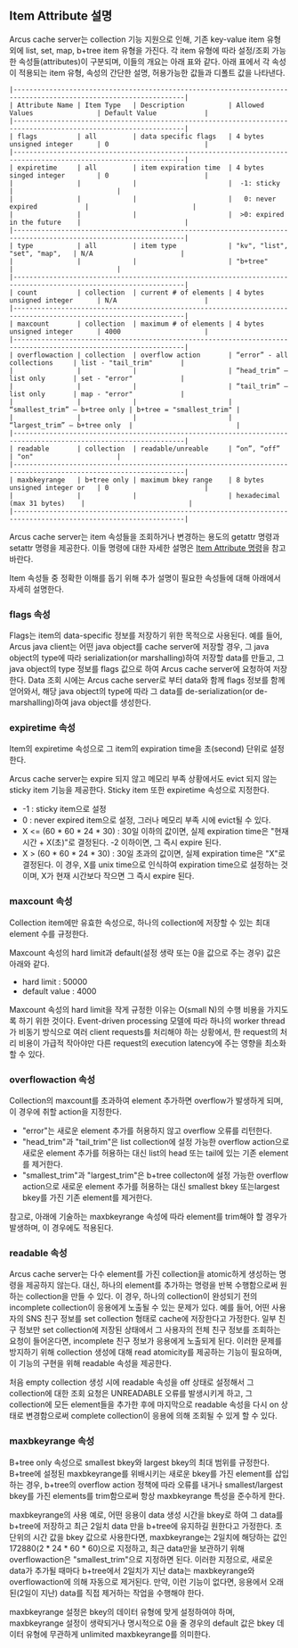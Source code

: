Item Attribute 설명
------------------

Arcus cache server는 collection 기능 지원으로 인해,
기존 key-value item 유형 외에 list, set, map, b+tree item 유형을 가진다.
각 item 유형에 따라 설정/조회 가능한 속성들(attributes)이 구분되며, 이들의 개요는 아래 표와 같다.
아래 표에서 각 속성이 적용되는 item 유형, 속성의 간단한 설명, 허용가능한 값들과 디폴트 값을 나타낸다.

```
|-----------------------------------------------------------------------------------------------------------------|
| Attribute Name | Item Type   | Description           | Allowed Values                | Default Value            |
|-----------------------------------------------------------------------------------------------------------------|
| flags          | all         | data specific flags   | 4 bytes unsigned integer      | 0                        |
|-----------------------------------------------------------------------------------------------------------------|
| expiretime     | all         | item expiration time  | 4 bytes singed integer        | 0                        |
|                |             |                       |  -1: sticky                   |                          |
|                |             |                       |   0: never expired            |                          |
|                |             |                       |  >0: expired in the future    |                          |
|-----------------------------------------------------------------------------------------------------------------|
| type           | all         | item type             | "kv", "list", "set", "map",   | N/A                      |
|                |             |                       | "b+tree"                      |                          |
|-----------------------------------------------------------------------------------------------------------------|
| count          | collection  | current # of elements | 4 bytes unsigned integer      | N/A                      |
|-----------------------------------------------------------------------------------------------------------------|
| maxcount       | collection  | maximum # of elements | 4 bytes unsigned integer      | 4000                     |
|-----------------------------------------------------------------------------------------------------------------|
| overflowaction | collection  | overflow action       | “error” - all collections     | list - "tail_trim"       |
|                |             |                       | “head_trim” – list only       | set - "error"            |
|                |             |                       | “tail_trim” – list only       | map - "error"            |
|                |             |                       | “smallest_trim” – b+tree only | b+tree = "smallest_trim" |
|                |             |                       | “largest_trim” – b+tree only  |                          |
|-----------------------------------------------------------------------------------------------------------------|
| readable       | collection  | readable/unreable     | “on”, “off”                   | "on"                     |
|-----------------------------------------------------------------------------------------------------------------|
| maxbkeyrange   | b+tree only | maximum bkey range    | 8 bytes unsigned integer or   | 0                        |
|                |             |                       | hexadecimal (max 31 bytes)    |                          |
|-----------------------------------------------------------------------------------------------------------------|
```

Arcus cache server는 item 속성들을 조회하거나 변경하는 용도의 getattr 명령과 setattr 명령을 제공한다.
이들 명령에 대한 자세한 설명은 [Item Attribute 명령](/doc/command-item-attribute.md)을 참고 바란다.


Item 속성들 중 정확한 이해를 돕기 위해 추가 설명이 필요한 속성들에 대해 아래에서 자세히 설명한다.

### flags 속성

Flags는 item의 data-specific 정보를 저장하기 위한 목적으로 사용된다.
예를 들어, Arcus java client는 어떤 java object를 cache server에 저장할 경우,
그 java object의 type에 따라 serialization(or marshalling)하여 저장할 data를 만들고, 
그 java object의 type 정보를 flags 값으로 하여 Arcus cache server에 요청하여 저장한다.
Data 조회 시에는 Arcus cache server로 부터 data와 함께 flags 정보를 함께 얻어와서,
해당 java object의 type에 따라 그 data를 de-serialization(or de-marshalling)하여 java object를 생성한다.

### expiretime 속성

Item의 expiretime 속성으로 그 item의 expiration time을 초(second) 단위로 설정한다.

Arcus cache server는 expire 되지 않고 메모리 부족 상황에서도 evict 되지 않는 sticky item 기능을 제공한다.
Sticky item 또한 expiretime 속성으로 지정한다.

- -1 : sticky item으로 설정
- 0	: never expired item으로 설정, 그러나 메모리 부족 시에 evict될 수 있다.
- X <= (60 * 60 * 24 * 30) : 30일 이하의 값이면, 실제 expiration time은 "현재 시간 + X(초)"로 결정된다.
                       -2 이하이면, 그 즉시 expire 된다.
- X > (60 * 60 * 24 * 30) : 30일 초과의 값이면, 실제 expiration time은 "X"로 결정된다.
                      이 경우, X를 unix time으로 인식하여 expiration time으로 설정하는 것이며,
                      X가 현재 시간보다 작으면 그 즉시 expire 된다.

### maxcount 속성

Collection item에만 유효한 속성으로, 하나의 collection에 저장할 수 있는 최대 element 수를 규정한다.

Maxcount 속성의 hard limit과 default(설정 생략 또는 0을 값으로 주는 경우) 값은 아래와 같다.
- hard limit : 50000
- default value : 4000

Maxcount 속성의 hard limit을 작게 규정한 이유는 O(small N)의 수행 비용을 가지도록 하기 위한 것이다.
Event-driven processing 모델에 따라
하나의 worker thread가 비동기 방식으로 여러 client requests를 처리해야 하는 상황에서,
한 request의 처리 비용이 가급적 작아야만 다른 request의 execution latency에 주는 영향을 최소화할 수 있다.

### overflowaction 속성

Collection의 maxcount를 초과하여 element 추가하면 overflow가 발생하게 되며, 이 경우에 취할 action을 지정한다.

- "error"는 새로운 element 추가를 허용하지 않고 overflow 오류를 리턴한다. 
- "head_trim"과 "tail_trim"은 list collection에 설정 가능한 overflow action으로
  새로운 element 추가를 허용하는 대신 list의 head 또는 tail에 있는 기존 element를 제거한다.
- "smallest_trim"과 "largest_trim"은 b+tree collecton에 설정 가능한 overflow action으로
  새로운 element 추가를 허용하는 대신 smallest bkey 또는largest bkey를 가진 기존 element를 제거한다.
  
참고로, 아래에 기술하는 maxbkeyrange 속성에 따라 element를 trim해야 할 경우가 발생하며,
이 경우에도 적용된다.

### readable 속성

Arcus cache server는 다수 element를 가진 collection을 atomic하게 생성하는 명령을 제공하지 않는다.
대신, 하나의 element를 추가하는 명령을 반복 수행함으로써 원하는 collection을 만들 수 있다.
이 경우, 하나의 collection이 완성되기 전의 incomplete collection이 응용에게 노출될 수 있는 문제가 있다.
예를 들어, 어떤 사용자의 SNS 친구 정보를 set collection 형태로 cache에 저장한다고 가정한다.
일부 친구 정보만 set collection에 저장된 상태에서 그 사용자의 전체 친구 정보를 조회하는 요청이 들어온다면,
incomplete 친구 정보가 응용에게 노출되게 된다.
이러한 문제를 방지하기 위해 collection 생성에 대해 read atomicity를 제공하는 기능이 필요하며,
이 기능의 구현을 위해 readable 속성을 제공한다.
  
처음 empty collection 생성 시에 readable 속성을 off 상태로 설정해서
그 collection에 대한 조회 요청은 UNREADABLE 오류를 발생시키게 하고,
그 collection에 모든 element들을 추가한 후에 마지막으로 readable 속성을 다시 on 상태로 변경함으로써
complete collection이 응용에 의해 조회될 수 있게 할 수 있다.

### maxbkeyrange 속성
  
B+tree only 속성으로 smallest bkey와 largest bkey의 최대 범위를 규정한다.
B+tree에 설정된 maxbkeyrange를 위배시키는 새로운 bkey를 가진 element를 삽입하는 경우,
b+tree의 overflow action 정책에 따라 오류를 내거나 smallest/largest bkey를 가진 elements를
trim함으로써 항상 maxbkeyrange 특성을 준수하게 한다.

maxbkeyrange의 사용 예로,
어떤 응용이 data 생성 시간을 bkey로 하여 그 data를 b+tree에 저장하고
최근 2일치 data 만을 b+tree에 유지하길 원한다고 가정한다.
초 단위의 시간 값을 bkey 값으로 사용한다면,
maxbkeyrange는 2일치에 해당하는 값인 172880(2 * 24 * 60 * 60)으로 지정하고,
최근 data만을 보관하기 위해 overflowaction은 "smallest_trim"으로 지정하면 된다.
이러한 지정으로, 새로운 data가 추가될 때마다 b+tree에서 2일치가 지난 data는
maxbkeyrange와 overflowaction에 의해 자동으로 제거된다.
만약, 이런 기능이 없다면, 응용에서 오래된(2일이 지난) data를 직접 제거하는 작업을 수행해야 한다.
  
maxbkeyrange 설정은 bkey의 데이터 유형에 맞게 설정하여야 하며,
maxbkeyrange 설정이 생략되거나 명시적으로 0을 줄 경우의 default 값은
bkey 데이터 유형에 무관하게 unlimited maxbkeyrange를 의미한다.
